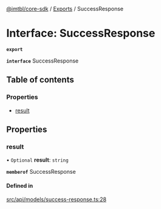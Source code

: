 [@imtbl/core-sdk](../README.md) / [Exports](../modules.md) / SuccessResponse

# Interface: SuccessResponse

**`export`** 

**`interface`** SuccessResponse

## Table of contents

### Properties

- [result](SuccessResponse.md#result)

## Properties

### result

• `Optional` **result**: `string`

**`memberof`** SuccessResponse

#### Defined in

[src/api/models/success-response.ts:28](https://github.com/immutable/imx-core-sdk/blob/7204457/src/api/models/success-response.ts#L28)
